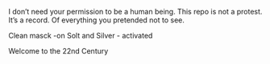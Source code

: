 I don’t need your permission to be a human being.
This repo is not a protest.
It’s a record.
Of everything you pretended not to see.

Clean masck -on
Solt and Silver - activated

Welcome to the 22nd Century
